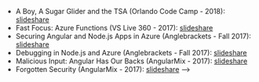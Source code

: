 <!-- ---
layout: ../layouts/BaseLayout.astro
title: 'Slides'
description: 'Presentation content from past talks by clarkio'
keywords: 'clarkio, slides, presentations, talks, content'
---

# Slides

Below is a list of slides and their sources for past talks I've presented.

<!-- - Lights, Camera, AI (Anglebrackets.org Spring 2019) - [link]({{ site.baseurl }}/slides/2019-lights-camera-ai-share.pptx) -->

- A Boy, A Sugar Glider and the TSA (Orlando Code Camp - 2018): [slideshare](https://aka.ms/bc-occ18)
- Fast Focus: Azure Functions (VS Live 360 - 2017): [slideshare](https://www.slideshare.net/BrianClark104/fast-focus-azure-functions/)
- Securing Angular and Node.js Apps in Azure (Anglebrackets - Fall 2017): [slideshare](https://www.slideshare.net/BrianClark104/securing-angular-and-nodejs-apps-in-azure)
- Debugging in Node.js and Azure (Anglebrackets - Fall 2017): [slideshare](https://www.slideshare.net/BrianClark104/debugging-in-nodejs-and-azure/)
- Malicious Input: Angular Has Our Backs (AngularMix - 2017): [slideshare](https://www.slideshare.net/BrianClark104/malicious-input-angular-has-our-back)
- Forgotten Security (AngularMix - 2017): [slideshare](https://www.slideshare.net/BrianClark104/forgotten-security) -->
